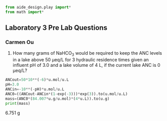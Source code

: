 ```python
from aide_design.play import*
from math import*
```
## Laboratory 3 Pre Lab Questions
### Carmen Ou

1. How many grams of NaHCO<sub>3</sub> would be required to keep the ANC levels in a lake above 50 µeq/L for 3 hydraulic residence times given an influent pH of 3.0 and a lake volume of 4 L, if the current lake ANC is 0 µeq/L?

```python
ANCout=50*10**(-6)*u.mol/u.L
pH=3.0
ANCin=-10**(-pH)*u.mol/u.L
ANC0=((ANCout-ANCin*(1-exp(-3)))*exp(3)).to(u.mol/u.L)
mass=(ANC0*(84.007*u.g/u.mol)*(4*u.L)).to(u.g)
print(mass)
```

6.751 g
